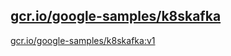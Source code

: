 
[gcr.io/google-samples/k8skafka](https://hub.docker.com/r/anjia0532/google-samples.k8skafka/tags/)
-----


[gcr.io/google-samples/k8skafka:v1](https://hub.docker.com/r/anjia0532/google-samples.k8skafka/tags/)


